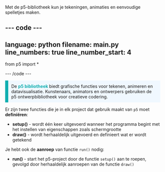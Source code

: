 Met de p5-bibliotheek kun je tekeningen, animaties en eenvoudige spelletjes maken.

--- code ---
---
language: python 
filename: main.py 
line_numbers: true
line_number_start: 4
---

from p5 import *

--- /code ---

<p style="border-left: solid; border-width:10px; border-color: #0faeb0; background-color: aliceblue; padding: 10px;">
De <span style="color: #0faeb0; font-weight: bold;"> p5 bibliotheek </span> biedt grafische functies voor tekenen, animeren en datavisualisatie. Kunstenaars, animators en ontwerpers gebruiken de p5 ontwerpbibliotheek voor creatieve codering.</p>

Er zijn twee functies die je in elk project dat gebruik maakt van `p5` moet **definiëren**:
+ **setup()** - wordt één keer uitgevoerd wanneer het programma begint met het instellen van eigenschappen zoals schermgrootte
+ **draw()** - wordt herhaaldelijk uitgevoerd en definieert wat er wordt getekend

Je hebt ook de **aanroep** van functie `run()` nodig:
+ **run()** - start het p5-project door de functie `setup()` aan te roepen, gevolgd door herhaaldelijk aanroepen van de functie `draw()`

